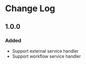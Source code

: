 # Change Log

## 1.0.0
### Added
- Support external service handler
- Support workflow service handler
